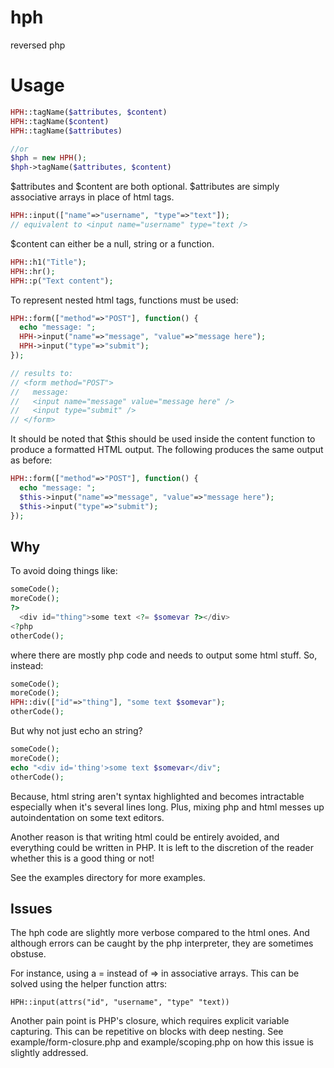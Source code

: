 # hph
reversed php

# Usage
```php
HPH::tagName($attributes, $content)
HPH::tagName($content)
HPH::tagName($attributes)

//or
$hph = new HPH();
$hph->tagName($attributes, $content)

```
$attributes and $content are both optional. $attributes are simply associative arrays
in place of html tags.
```php
HPH::input(["name"=>"username", "type"=>"text"]);
// equivalent to <input name="username" type="text />
```
$content can either be a null, string or a function.
```php
HPH::h1("Title");
HPH::hr();
HPH::p("Text content");
```
To represent nested html tags, functions must be used:

```php
HPH::form(["method"=>"POST"], function() {
  echo "message: ";
  HPH->input("name"=>"message", "value"=>"message here");
  HPH->input("type"=>"submit");
});

// results to:
// <form method="POST">
//   message:
//   <input name="message" value="message here" />
//   <input type="submit" />
// </form>
```
It should be noted that $this should be used inside the content function
to produce a formatted HTML output. The following produces
the same output as before:
```php
HPH::form(["method"=>"POST"], function() {
  echo "message: ";
  $this->input("name"=>"message", "value"=>"message here");
  $this->input("type"=>"submit");
});
```

## Why
To avoid doing things like:

```php
someCode();
moreCode();
?>
  <div id="thing">some text <?= $somevar ?></div>
<?php
otherCode();
```

where there are mostly php code and
needs to output some html stuff.
So, instead:

```php
someCode();
moreCode();
HPH::div(["id"=>"thing"], "some text $somevar");
otherCode();
```
But why not just echo an string?

```php
someCode();
moreCode();
echo "<div id='thing'>some text $somevar</div";
otherCode();
```

Because, html string aren't syntax highlighted
and becomes intractable especially when it's several
lines long. Plus, mixing php and
html messes up autoindentation on some text editors.

Another reason is that writing html could be entirely
avoided, and everything could be written in PHP.
It is left to the discretion of the reader
whether this is a good thing or not! 

See the examples directory for more examples.

## Issues
The hph code are slightly more verbose compared to the html ones.
And although errors can be caught by the php interpreter,
they are sometimes obstuse. 

For instance, using a = instead of =>
in associative arrays. This can be solved using the 
helper function attrs:

```HPH::input(attrs("id", "username", "type" "text))```

Another pain point is PHP's closure, which requires
explicit variable capturing. This can be repetitive
on blocks with deep nesting. See example/form-closure.php
and example/scoping.php on how
this issue is slightly addressed.
